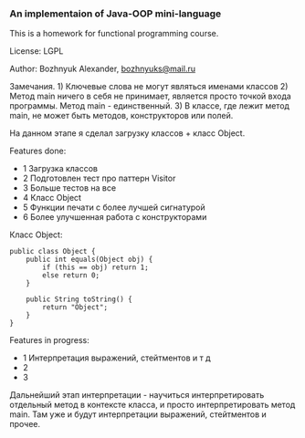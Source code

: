 ### An implementaion of Java-OOP mini-language

This is a homework for functional programming course.

License: LGPL

Author: Bozhnyuk Alexander, bozhnyuks@mail.ru

Замечания. 
    1) Ключевые слова не могут являться именами классов
    2) Метод main ничего в себя не принимает, является просто точкой входа программы. Метод main - единственный.
    3) В классе, где лежит метод main, не может быть методов, конструкторов или полей. 

На данном этапе я сделал загрузку классов + класс Object. 

Features done:

- 1 Загрузка классов
- 2 Подготовлен тест про паттерн Visitor
- 3 Больше тестов на все
- 4 Класс Object
- 5 Функции печати с более лучшей сигнатурой
- 6 Более улучшенная работа с конструкторами

Класс Object: 
```
public class Object {
    public int equals(Object obj) {
        if (this == obj) return 1;
        else return 0;
    }
    
    public String toString() {
    	return "Object";
    }
}
```

Features in progress:

- 1 Интерпретация выражений, стейтментов и т д
- 2 
- 3 

Дальнейший этап интерпретации - научиться интерпретировать отдельный метод в контексте класса, и просто интерпретировать метод main. Там уже и будут интерпретации выражений, стейтментов и прочее. 


